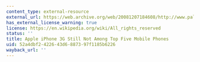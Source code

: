 ```yaml
---
content_type: external-resource
external_url: https://web.archive.org/web/20081207184608/http://www.palluxo.com/2008/11/02/apple-iphone-3g-still-not-among-top-five-mobile-phones/
has_external_license_warning: true
license: https://en.wikipedia.org/wiki/All_rights_reserved
status: ''
title: Apple iPhone 3G Still Not Among Top Five Mobile Phones
uid: 52a4dbf2-4226-43d6-8873-97f1185b6226
wayback_url: ''
---
```

